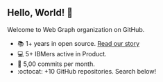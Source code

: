 ## Hello, World! :wave:

Welcome to Web Graph organization on GitHub.

* :books: 1+ years in open source. [Read our story](https://www.webgraphmart.com)
* :computer: 5+ IBMers active in Product.
* :office: 5,00 commits per month.
* :octocat: +10 GitHub repositories. Search below!